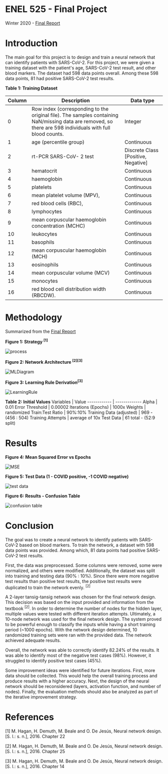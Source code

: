 # ENEL 525 - Final Project
Winter 2020 - [Final Report](https://github.com/jthnl/LearningML/blob/main/525FinalReport.pdf)

# Introduction
The main goal for this project is to design and train a neural network that can identify patients with SARS-CoV-2. For this project, we were given a training dataset with the patient's age, SARS-CoV-2 test result, and other blood markers. The dataset had 598 data points overall. Among these 598 data points, 81 had positive SARS-CoV-2 test results.


**Table 1: Training Dataset**

Column | Description | Data type
------------ | ------------- | -------------
0 | Row index (corresponding to the original file). The samples containing NaN/missing data are removed, so there are 598 individuals with full blood counts. | Integer
1 | age (percentile group) | Continuous
2 | rt-PCR SARS-CoV- 2 test | Discrete Class [Positive, Negative]
3 | hematocrit | Continuous
4 | haemoglobin | Continuous
5 | platelets | Continuous
6 | mean platelet volume (MPV), | Continuous
7 | red blood cells (RBC), | Continuous
8 | lymphocytes | Continuous
9 | mean corpuscular haemoglobin concentration (MCHC) | Continuous
10 | leukocytes | Continuous
11 | basophils | Continuous
12 | mean corpuscular haemoglobin (MCH) | Continuous
13 | eosinophils | Continuous
14 | mean corpuscular volume (MCV) | Continuous
15 | monocytes | Continuous
16 | red blood cell distribution width (RBCDW). | Continuous

# Methodology
Summarized from the [Final Report](https://github.com/jthnl/LearningML/blob/main/525FinalReport.pdf)

**Figure 1: Strategy <sup>[1]</sup>**

![process](photos/process.png)

**Figure 2: Network Architecture <sup>[2][3]</sup>**

![MLDiagram](photos/mldiagram2.png)

**Figure 3: Learning Rule Derivation<sup>[3]</sup>**

![LearningRule](photos/learningrule.png)

**Table 2: Initial Values**
Variables | Value
------------ | -------------
Alpha | 0.01
Error Threshold | 0.00002
Iterations (Epochs) | 1000x
Weights | randomized
Train:Test Ratio | 90%:10%
Training Data (adjusted) | 969 - (456 : 504)
Training Attempts | average of 10x
Test Data | 61 total - (52:9 split)

# Results
**Figure 4: Mean Squared Error vs Epochs**

![MSE](photos/mse.png)

**Figure 5: Test Data (1 - COVID positive, -1 COVID negative)**

![test data](photos/testdataresults.png)

**Figure 6: Results - Confusion Table**

![confusion table](photos/confusion.png)

# Conclusion
The goal was to create a neural network to identify patients with SARS-CoV-2  based on blood markers. To train the network, a dataset with 598 data points was provided. Among which, 81 data points had positive SARS-CoV-2 test results.

First, the data was preprocessed. Some columns were removed, some were normalized, and others were modified. Additionally, the dataset was split into training and testing data (90% : 10%). Since there were more negative test results than positive test results, the positive test results were duplicated to train the network evenly. <sup>[2]</sup>

A 2-layer tansig-tansig network was chosen for the final network design. This decision was based on the input provided and information from the textbook <sup>[2]</sup>. In order to determine the number of nodes for the hidden layer, multiple values were tested with different iteration attempts. Ultimately, a 10-node network was used for the final network design. The system proved to be powerful enough to classify the inputs while having a short training period (~1000 epochs). With the network design determined, 10 randomized training sets were ran with the provided data. The network achieved adequate results.

Overall, the network was able to correctly identify 82.24% of the results. It was able to identify most of the negative test cases (98%). However, it struggled to identify positive test cases (45%). 

Some improvement ideas were identified for future iterations. First, more data should be collected. This would help the overall training process and produce results with a higher accuracy. Next, the design of the neural network should be reconsidered (layers, activation function, and number of nodes). Finally, the evaluation methods should also be analyzed as part of the iterative improvement strategy.

# References
[1] M. Hagan, H. Demuth, M. Beale and O. De Jesús, Neural network design. [S. l.: s. n.], 2016. Chapter 22

[2] M. Hagan, H. Demuth, M. Beale and O. De Jesús, Neural network design. [S. l.: s. n.], 2016. Chapter 25

[3] M. Hagan, H. Demuth, M. Beale and O. De Jesús, Neural network design. [S. l.: s. n.], 2016. Chapter 14
